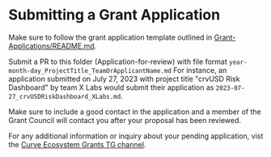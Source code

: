 # Submitting a Grant Application

Make sure to follow the grant application template outlined in [Grant-Applications/README.md](https://github.com/Curve-Grants/Grant-Applications/blob/main/README.md).

Submit a PR to this folder (Application-for-review) with file format `year-month-day_ProjectTitle_TeamOrApplicantName.md`
For instance, an application submitted on July 27, 2023 with project title "crvUSD Risk Dashboard" by team X Labs would submit their application as `2023-07-27_crvUSDRiskDashboard_XLabs.md`.

Make sure to include a good contact in the application and a member of the Grant Council will contact you after your proposal has been reviewed. 

For any additional information or inquiry about your pending application, vist the [Curve Ecosystem Grants TG channel](https://t.me/curve_grants).
